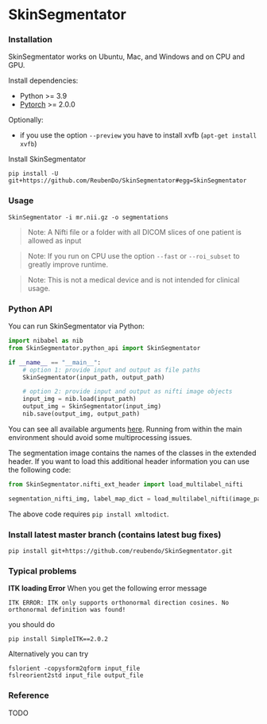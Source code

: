 # SkinSegmentator


### Installation

SkinSegmentator works on Ubuntu, Mac, and Windows and on CPU and GPU.

Install dependencies:
* Python >= 3.9
* [Pytorch](http://pytorch.org/) >= 2.0.0

Optionally:
* if you use the option `--preview` you have to install xvfb (`apt-get install xvfb`)


Install SkinSegmentator
```
pip install -U git+https://github.com/ReubenDo/SkinSegmentator#egg=SkinSegmentator
```


### Usage
```
SkinSegmentator -i mr.nii.gz -o segmentations
```
> Note: A Nifti file or a folder with all DICOM slices of one patient is allowed as input

> Note: If you run on CPU use the option `--fast` or `--roi_subset` to greatly improve runtime.

> Note: This is not a medical device and is not intended for clinical usage.



### Python API
You can run SkinSegmentator via Python:
```python
import nibabel as nib
from SkinSegmentator.python_api import SkinSegmentator

if __name__ == "__main__":
    # option 1: provide input and output as file paths
    SkinSegmentator(input_path, output_path)

    # option 2: provide input and output as nifti image objects
    input_img = nib.load(input_path)
    output_img = SkinSegmentator(input_img)
    nib.save(output_img, output_path)
```
You can see all available arguments [here](https://github.com/reubendo/SkinSegmentator/blob/master/SkinSegmentator/python_api.py). Running from within the main environment should avoid some multiprocessing issues.

The segmentation image contains the names of the classes in the extended header. If you want to load this additional header information you can use the following code:
```python
from SkinSegmentator.nifti_ext_header import load_multilabel_nifti

segmentation_nifti_img, label_map_dict = load_multilabel_nifti(image_path)
```
The above code requires `pip install xmltodict`.


### Install latest master branch (contains latest bug fixes)
```
pip install git+https://github.com/reubendo/SkinSegmentator.git
```


### Typical problems

**ITK loading Error**
When you get the following error message
```
ITK ERROR: ITK only supports orthonormal direction cosines. No orthonormal definition was found!
```
you should do
```
pip install SimpleITK==2.0.2
```

Alternatively you can try
```
fslorient -copysform2qform input_file
fslreorient2std input_file output_file
```


### Reference
TODO

